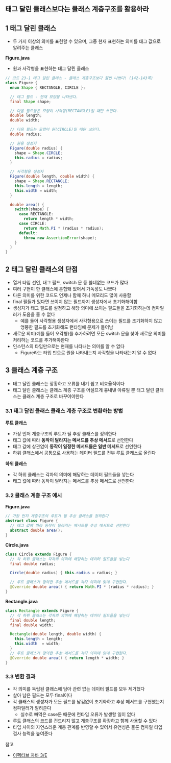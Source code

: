 ## 태그 달린 클래스보다는 클래스 계층구조를 활용하라



## 1 태그 달린 클래스

* 두 가지 이상의 의미를 표현할 수 있으며, 그중 현재 표현하는 의미를 태그 값으로 알려주는 클래스



**Figure.java**

* 원과 사각형을 표현하는 태그 달린 클래스

```java
// 코드 23-1 태그 달린 클래스 - 클래스 계층구조보다 훨씬 나쁘다! (142-143쪽)
class Figure {
  enum Shape { RECTANGLE, CIRCLE };

  // 태그 필드 - 현재 모양을 나타낸다.
  final Shape shape;

  // 다음 필드들은 모양이 사각형(RECTANGLE)일 때만 쓰인다.
  double length;
  double width;

  // 다음 필드는 모양이 원(CIRCLE)일 때만 쓰인다.
  double radius;

  // 원용 생성자
  Figure(double radius) {
    shape = Shape.CIRCLE;
    this.radius = radius;
  }

  // 사각형용 생성자
  Figure(double length, double width) {
    shape = Shape.RECTANGLE;
    this.length = length;
    this.width = width;
  }

  double area() {
    switch(shape) {
      case RECTANGLE:
        return length * width;
      case CIRCLE:
        return Math.PI * (radius * radius);
      default:
        throw new AssertionError(shape);
    }
  }
}
```



## 2 태그 달린 클래스의 단점

* 열거 타입 선언, 태그 필드, switch 문 등 쓸데없는 코드가 많다
* 여러 구현이 한 클래스에 혼합돼 있어서 가독성도 나쁘다
* 다른 의미를 위한 코드도 언제나 함께 하니 메모리도 많이 사용함
* final 필들가 있다면 쓰이지 않는 필드까지 생성자에서 초기화해야함
* 생성자가 태그 필드를 설정하고 해당 의미에 쓰이는 필드들을 초기화하는데 컴파일러가 도움을 줄 수 없다
  * 예를 들어 사각형용 생성자에서 사각형용으로 쓰이는 필드를 초기화하지 않고 엉뚱한 필드를 초기화해도 런타임에 문제가 들어남
* 새로운 의미(예를 들어 오각형)를 추가하려면 모든 switch 문을 찾아 새로운 의미를 처리하는 코드를 추가해야한다
* 인스턴스의 타입만으로는 현재를 나타내는 의미를 알 수 없다
  * Figure라는 타입 만으로 원을 나타내는지 사각형을 나타내는지 알 수 없다



## 3 클래스 계층 구조

* 태그 달린 클래스는 장황하고 오류를 내기 쉽고 비효율적이다
* 태그 달린 클래스는 클래스 계층 구조를 어설프게 흉내낸 아류일 뿐 태그 달린 클래스는 클래스 계층 구조로 바꾸어야한다



### 3.1 태그 달린 클래스 클래스 계층 구조로 변환하는 방법

**루트 클래스**

* 가장 먼저 계층구조의 루트가 될 추상 클래스를 정의한다
* 태그 값에 따라 **동작이 달라지는 메서드를 추상 메서드**로 선언한다
* 태그 값에 상관없이 **동작이 일정한 메서드들은 일반 메서드**로 선언한다
* 하위 클래스에서 공통으로 사용하는 데이터 필드를 전부 루트 클래스로 올린다

**하위 클래스**

* 각 하위 클래스는 각자의 의미에 해당하는 데이터 필드들을 넣는다
* 태그 값에 따라 동작이 달라지는 메서드를 추상 메서드로 선언한다



### 3.2 클래스 계층 구조 예시

**Figure.java**

```java
// 가장 먼저 계층구조의 루트가 될 추상 클래스를 정의한다
abstract class Figure {
  // 태그 값에 따라 동작이 달라지는 메서드를 추상 메서드로 선언한다
  abstract double area();
}
```

**Circle.java**

```java
class Circle extends Figure {
  // 각 하위 클래스는 각자의 의미에 해당하는 데이터 필드들을 넣는다
  final double radius;

  Circle(double radius) { this.radius = radius; }

  // 루트 클래스가 정의한 추상 메서드를 각자 의미에 맞게 구현한다.
  @Override double area() { return Math.PI * (radius * radius); }
}
```

**Rectangle.java**

```java
class Rectangle extends Figure {
  // 각 하위 클래스는 각자의 의미에 해당하는 데이터 필드들을 넣는다
  final double length;
  final double width;

  Rectangle(double length, double width) {
    this.length = length;
    this.width  = width;
  }
  // 루트 클래스가 정의한 추상 메서드를 각자 의미에 맞게 구현한다.
  @Override double area() { return length * width; }
}
```



### 3.3 변환 결과

* 각 의미를 독립된 클래스에 담아 관련 없는 데이터 필드를 모두 제거했다
* 살아 남은 필드는 모두 final이다
* 각 클래스의 생성자가 모든 필드를 남김없이 초기화하고 추상 메서드를 구현했는지 컴파일러가 알려준다
  * 실수로 빼먹은 case문 때문에 런타임 오류가 발생할 일이 없다
* 루트 클래스의 코드를 건드리지 않고 계층구조를 확장하고 함께 사용할 수 있다
* 타입 사이의 자연스러운 계층 관계를 반영할 수 있어서 유연성은 물론 컴파일 타입 검사 능력을 높여준다



참고

* [이펙티브 자바 3/E](http://www.kyobobook.co.kr/product/detailViewKor.laf?mallGb=KOR&ejkGb=KOR&barcode=9788966262281)